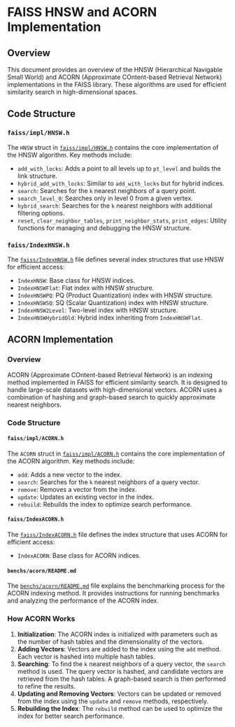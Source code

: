 # FAISS HNSW and ACORN Implementation

## Overview

This document provides an overview of the HNSW (Hierarchical Navigable Small World) and ACORN (Approximate COntent-based Retrieval Network) implementations in the FAISS library. These algorithms are used for efficient similarity search in high-dimensional spaces.

## Code Structure

### `faiss/impl/HNSW.h`

The `HNSW` struct in [`faiss/impl/HNSW.h`](faiss/impl/HNSW.h) contains the core implementation of the HNSW algorithm. Key methods include:

- `add_with_locks`: Adds a point to all levels up to `pt_level` and builds the link structure.
- `hybrid_add_with_locks`: Similar to `add_with_locks` but for hybrid indices.
- `search`: Searches for the `k` nearest neighbors of a query point.
- `search_level_0`: Searches only in level 0 from a given vertex.
- `hybrid_search`: Searches for the `k` nearest neighbors with additional filtering options.
- `reset`, `clear_neighbor_tables`, `print_neighbor_stats`, `print_edges`: Utility functions for managing and debugging the HNSW structure.

### `faiss/IndexHNSW.h`

The [`faiss/IndexHNSW.h`](faiss/IndexHNSW.h) file defines several index structures that use HNSW for efficient access:

- `IndexHNSW`: Base class for HNSW indices.
- `IndexHNSWFlat`: Flat index with HNSW structure.
- `IndexHNSWPQ`: PQ (Product Quantization) index with HNSW structure.
- `IndexHNSWSQ`: SQ (Scalar Quantization) index with HNSW structure.
- `IndexHNSW2Level`: Two-level index with HNSW structure.
- `IndexHNSWHybridOld`: Hybrid index inheriting from `IndexHNSWFlat`.



## ACORN Implementation

### Overview

ACORN (Approximate COntent-based Retrieval Network) is an indexing method implemented in FAISS for efficient similarity search. It is designed to handle large-scale datasets with high-dimensional vectors. ACORN uses a combination of hashing and graph-based search to quickly approximate nearest neighbors.

### Code Structure

#### `faiss/impl/ACORN.h`

The `ACORN` struct in [`faiss/impl/ACORN.h`](faiss/impl/ACORN.h) contains the core implementation of the ACORN algorithm. Key methods include:

- `add`: Adds a new vector to the index.
- `search`: Searches for the `k` nearest neighbors of a query vector.
- `remove`: Removes a vector from the index.
- `update`: Updates an existing vector in the index.
- `rebuild`: Rebuilds the index to optimize search performance.

#### `faiss/IndexACORN.h`

The [`faiss/IndexACORN.h`](faiss/IndexACORN.h) file defines the index structure that uses ACORN for efficient access:

- `IndexACORN`: Base class for ACORN indices.

#### `benchs/acorn/README.md`

The [`benchs/acorn/README.md`](benchs/acorn/README.md) file explains the benchmarking process for the ACORN indexing method. It provides instructions for running benchmarks and analyzing the performance of the ACORN index.

### How ACORN Works

1. **Initialization**: The ACORN index is initialized with parameters such as the number of hash tables and the dimensionality of the vectors.
2. **Adding Vectors**: Vectors are added to the index using the `add` method. Each vector is hashed into multiple hash tables.
3. **Searching**: To find the `k` nearest neighbors of a query vector, the `search` method is used. The query vector is hashed, and candidate vectors are retrieved from the hash tables. A graph-based search is then performed to refine the results.
4. **Updating and Removing Vectors**: Vectors can be updated or removed from the index using the `update` and `remove` methods, respectively.
5. **Rebuilding the Index**: The `rebuild` method can be used to optimize the index for better search performance.

